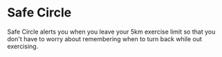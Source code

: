 # Safe Circle

Safe Circle alerts you when you leave your 5km exercise limit so that you don't have to worry about remembering when to turn back while out exercising.

